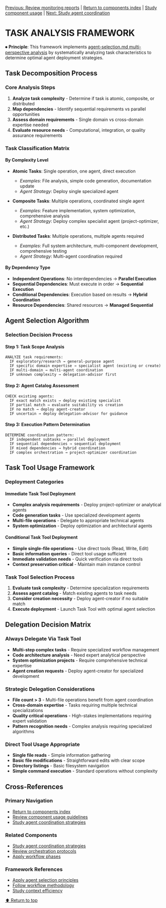 
[Previous: Review monitoring reports](execution-monitoring-reports.md) | [Return to components index](README.md) | [Study component usage](../../components/COMPONENT_USAGE.md) | [Next: Study agent coordination](agent-coordination-strategies.md)

# TASK ANALYSIS FRAMEWORK

⏺ **Principle**: This framework implements [agent-selection.md multi-perspective analysis](../principles/agent-selection.md#multi-perspective-analysis) by systematically analyzing task characteristics to determine optimal agent deployment strategies.

## Task Decomposition Process

### Core Analysis Steps
1. **Analyze task complexity** - Determine if task is atomic, composite, or distributed
2. **Map dependencies** - Identify sequential requirements vs parallel opportunities  
3. **Assess domain requirements** - Single domain vs cross-domain expertise needed
4. **Evaluate resource needs** - Computational, integration, or quality assurance requirements

### Task Classification Matrix

#### By Complexity Level
- **Atomic Tasks**: Single operation, one agent, direct execution
  - *Examples*: File analysis, simple code generation, documentation update
  - *Agent Strategy*: Deploy single specialized agent
  
- **Composite Tasks**: Multiple operations, coordinated single agent
  - *Examples*: Feature implementation, system optimization, comprehensive analysis
  - *Agent Strategy*: Deploy complex specialist agent (project-optimizer, etc.)
  
- **Distributed Tasks**: Multiple operations, multiple agents required
  - *Examples*: Full system architecture, multi-component development, comprehensive testing
  - *Agent Strategy*: Multi-agent coordination required

#### By Dependency Type
- **Independent Operations**: No interdependencies → **Parallel Execution**
- **Sequential Dependencies**: Must execute in order → **Sequential Execution**  
- **Conditional Dependencies**: Execution based on results → **Hybrid Coordination**
- **Resource Dependencies**: Shared resources → **Managed Sequential**

## Agent Selection Algorithm

### Selection Decision Process

#### Step 1: Task Scope Analysis
```
ANALYZE task requirements:
  IF exploratory/research → general-purpose agent
  IF specific domain expertise → specialist agent (existing or create)
  IF multi-domain → multi-agent coordination
  IF unknown complexity → delegation-advisor first
```

#### Step 2: Agent Catalog Assessment  
```
CHECK existing agents:
  IF exact match exists → deploy existing specialist
  IF partial match → evaluate suitability vs creation
  IF no match → deploy agent-creator
  IF uncertain → deploy delegation-advisor for guidance
```

#### Step 3: Execution Pattern Determination
```
DETERMINE coordination pattern:
  IF independent subtasks → parallel deployment
  IF sequential dependencies → sequential deployment  
  IF mixed dependencies → hybrid coordination
  IF complex orchestration → project-optimizer coordination
```

## Task Tool Usage Framework

### Deployment Categories

#### Immediate Task Tool Deployment
- **Complex analysis requirements** - Deploy project-optimizer or analytical agents
- **Code generation tasks** - Use specialized development agents
- **Multi-file operations** - Delegate to appropriate technical agents
- **System optimization** - Deploy optimization and architectural agents

#### Conditional Task Tool Deployment
- **Simple single-file operations** - Use direct tools (Read, Write, Edit)
- **Basic information queries** - Direct tool usage sufficient
- **Immediate validation needs** - Quick verification via direct tools
- **Context preservation critical** - Maintain main instance control

### Task Tool Selection Process
1. **Evaluate task complexity** - Determine specialization requirements
2. **Assess agent catalog** - Match existing agents to task needs
3. **Consider creation necessity** - Deploy agent-creator if no suitable match
4. **Execute deployment** - Launch Task Tool with optimal agent selection

## Delegation Decision Matrix

### Always Delegate Via Task Tool
- **Multi-step complex tasks** - Require specialized workflow management
- **Code architecture analysis** - Need expert analytical perspective
- **System optimization projects** - Require comprehensive technical expertise
- **Agent creation requests** - Deploy agent-creator for specialized development

### Strategic Delegation Considerations
- **File count > 3** - Multi-file operations benefit from agent coordination
- **Cross-domain expertise** - Tasks requiring multiple technical specializations
- **Quality critical operations** - High-stakes implementations requiring expert validation
- **Pattern recognition needs** - Complex analysis requiring specialized algorithms

### Direct Tool Usage Appropriate
- **Single file reads** - Simple information gathering
- **Basic file modifications** - Straightforward edits with clear scope
- **Directory listings** - Basic filesystem navigation
- **Simple command execution** - Standard operations without complexity

## Cross-References

### Primary Navigation
- [Return to components index](README.md)
- [Review component usage guidelines](../../components/COMPONENT_USAGE.md)
- [Study agent coordination strategies](agent-coordination-strategies.md)

### Related Components
- [Study agent coordination strategies](agent-coordination-strategies.md)
- [Review orchestration protocols](orchestration-protocols.md)
- [Apply workflow phases](workflow-phases.md)

### Framework References
- [Apply agent selection principles](../../principles/agent-selection.md)
- [Follow workflow methodology](../../principles/workflow.md)
- [Study context efficiency](../../principles/context-efficiency.md)

[⬆ Return to top](#task-analysis-framework)

